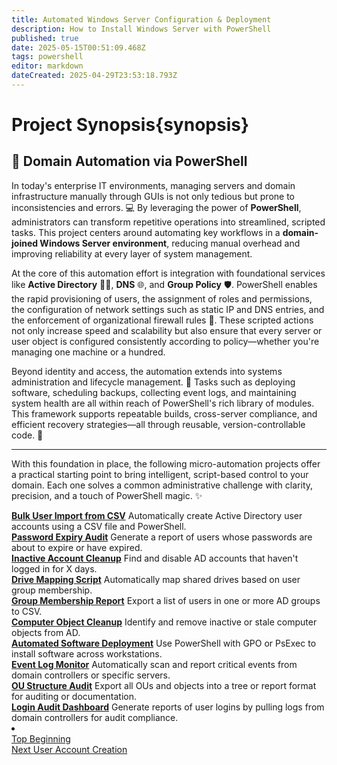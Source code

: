 ```yaml
---
title: Automated Windows Server Configuration & Deployment
description: How to Install Windows Server with PowerShell
published: true
date: 2025-05-15T00:51:09.468Z
tags: powershell
editor: markdown
dateCreated: 2025-04-29T23:53:18.793Z
---
```


# Project Synopsis{synopsis}
## 🧾 Domain Automation via PowerShell

In today's enterprise IT environments, managing servers and domain infrastructure manually through GUIs is not only tedious but prone to inconsistencies and errors. 💻 By leveraging the power of **PowerShell**, administrators can transform repetitive operations into streamlined, scripted tasks. This project centers around automating key workflows in a **domain-joined Windows Server environment**, reducing manual overhead and improving reliability at every layer of system management.

At the core of this automation effort is integration with foundational services like **Active Directory** 🧑‍💼, **DNS** 🌐, and **Group Policy** 🛡️. PowerShell enables the rapid provisioning of users, the assignment of roles and permissions, the configuration of network settings such as static IP and DNS entries, and the enforcement of organizational firewall rules 🚪. These scripted actions not only increase speed and scalability but also ensure that every server or user object is configured consistently according to policy—whether you're managing one machine or a hundred.

Beyond identity and access, the automation extends into systems administration and lifecycle management. 🧰 Tasks such as deploying software, scheduling backups, collecting event logs, and maintaining system health are all within reach of PowerShell's rich library of modules. This framework supports repeatable builds, cross-server compliance, and efficient recovery strategies—all through reusable, version-controllable code. 🧠

---

With this foundation in place, the following micro-automation projects offer a practical starting point to bring intelligent, script-based control to your domain. Each one solves a common administrative challenge with clarity, precision, and a touch of PowerShell magic. ✨



<div class="wikijs-list">
<div class="item">
  <a href="/powershell/users" class="next"><strong>Bulk User Import from CSV</strong></a>
  Automatically create Active Directory user accounts using a CSV file and PowerShell.
</div>

<div class="item">
  <a href="#powershell/users" class="next"><strong>Password Expiry Audit</strong></a>
  Generate a report of users whose passwords are about to expire or have expired.
</div>

<div class="item">
  <a href="#powershell/users" class="next"><strong>Inactive Account Cleanup</strong></a>
  Find and disable AD accounts that haven't logged in for X days.
</div>

<div class="item">
  <a href="#powershell/users" class="next"><strong>Drive Mapping Script</strong></a>
  Automatically map shared drives based on user group membership.
</div>

<div class="item">
  <a href="#powershell/users" class="next"><strong>Group Membership Report</strong></a>
  Export a list of users in one or more AD groups to CSV.
</div>

<div class="item">
  <a href="#powershell/users" class="next"><strong>Computer Object Cleanup</strong></a>
  Identify and remove inactive or stale computer objects from AD.
</div>

<div class="item">
  <a href="#powershell/users" class="next"><strong>Automated Software Deployment</strong></a>
  Use PowerShell with GPO or PsExec to install software across workstations.
</div>

<div class="item">
  <a href="#powershell/users" class="next"><strong>Event Log Monitor</strong></a>
  Automatically scan and report critical events from domain controllers or specific servers.
</div>

<div class="item">
  <a href="#powershell/users" class="next"><strong>OU Structure Audit</strong></a>
  Export all OUs and objects into a tree or report format for auditing or documentation.
</div>

<div class="item">
  <a href="#powershell/users" class="next"><strong>Login Audit Dashboard</strong></a>
  Generate reports of user logins by pulling logs from domain controllers for audit compliance.
</div>
</div>




<li class="config-item">
  <div class="navigation">
    <div class="nav-back">
      <a href="#synopsis" class="back">Top 
        <span class="label">Beginning</span>
      </a>
    </div>
    <span class="divider"></span>
    <div class="nav-next">
      <a href="/powershell/users" class="next">Next
      <span class="label">User Account Creation </span>
      </a>
    </div>
  </div>
</li>

